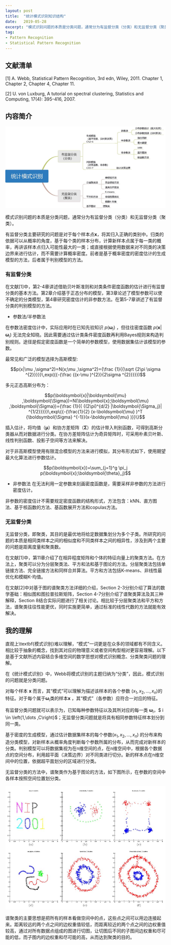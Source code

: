 ```yaml
---
layout: post
title:  "统计模式识别知识结构"
date:   2019-05-28
excerpt: "模式识别问题的本质是分类问题，通常分为有监督分类（分类）和无监督分类（聚类）。"
tag:
- Pattern Recognition
- Statistical Pattern Recognition
---
```


## 文献清单
[1] A. Webb, Statistical Pattern Recognition, 3rd edn, Wiley, 2011.
Chapter 1, Chapter 2, Chapter 4, Chapter 11.

[2] U. von Luxburg, A tutorial on spectral clustering, Statistics and Computing, 17(4): 395-416, 2007.


## 内容简介

![](images/2019-05-28-PR-reading-report1-1.jpg)

模式识别问题的本质是分类问题，通常分为有监督分类（分类）和无监督分类（聚类）。

有监督分类主要研究的问题是对于每个样本点$\boldsymbol{x}$，将其归入正确的类别中。归类的依据可以从概率的角度，基于每个类的样本分布，计算新样本点属于每一类的概率，再讲该样本点归入可能性最大的一类；或直接根据使用数据来对不同类的决策边界来进行估计，而不需要计算概率密度。前者是基于概率密度的密度估计的生成模型的方法，后者属于判别模型的方法。

### 有监督分类

在文献[1]中，第2-4章讲述借助贝叶斯准则和对类条件密度函数的估计进行有监督分类的基本方法。第2章介绍基于正态分布的模型，第3章论述了模型参数可以使不确定的分类模型，第4章研究密度估计的非参数方法。在第5-7章讲述了有监督分类的判别模型的方法。

* 参数法/半参数法

在参数法密度估计中，实际应用时在已知先验知识 $p(\boldsymbol{\omega}_i)$ ，但往往密度函数 $p(\boldsymbol{x} \vert\boldsymbol{\omega}_i )$ 无法完全知晓。因此需要通过估计类条件密度函数再利用Bayes规则来构造判别规则。途径是假定密度函数是一个简单的参数模型，使用数据集估计该模型的参数。

最常见和广泛的模型选择为高斯模型:

$$p(x|\mu ,\sigma^2)=N(x;\mu ,\sigma^2)={\frac  {1}{{\sqrt  {2\pi \sigma ^{2}}}}}\,exp({{-{\frac  {(x-\mu )^{2}}{2\sigma ^{2}}}}})$$

多元正态高斯分布为：

$$p(\boldsymbol{x}|\boldsymbol{\mu} ,\boldsymbol{\Sigma})=N(\boldsymbol{x};\boldsymbol{\mu} ,\boldsymbol{\Sigma})={\frac  {1}{{ {(2\pi)^{d/2} |\boldsymbol{\Sigma_j}| ^{1/2}}}}}\,exp\{{-{\frac{1}{2}  (x-\boldsymbol{\mu} )^T {\boldsymbol{\Sigma} ^{-1}}(x-\boldsymbol{\mu} )}}\}$$

插入估计，将均值（$\boldsymbol{\mu}$）和协方差矩阵（$\boldsymbol{\Sigma}$）的估计带入判别函数，可得到高斯分类器从而对数据进行分类。在协方差矩阵估计为奇异矩阵时，可采用朴素贝叶斯、线性判别函数、投影子空间等方法来解决。

对于非高斯模型使用有限混合模型的方法来进行模拟，其分布形式如下，使用期望最大化算法进行参数估计。

$$p(\boldsymbol{x})=\sum_{j=1}^g \pi_j p(\boldsymbol{x};\boldsymbol{\theta}_j)$$

* 非参数法
在无法利用一定参数来刻画密度函数是，需要采样非参数的方法进行密度估计。

非参数的密度估计不需要规定密度函数的结构形式，方法包含：kNN、直方图法、基于核函数的方法、基函数展开方法和copulas方法。


### 无监督分类

无监督分类，即聚类，其目的是最优地将给定数据集划分为多个子类。所研究的问题的本质是相同类样本之间的相似度和不同类样本之间的相异性，涉及到两个主要的问题是距离度量和聚类数。

在文献[1]中，第11章介绍了在相异程度矩阵和个体的特征向量上的聚类方法。在方法上，聚类可以分为分层聚类法、平方和法和基于图论的方法。分层聚类法包括单链接方法、完全链接方法和同样合并算法。平方和方法包括K-means、非线性最优化和模糊K-均值。

在文献[2]中对基于图的谱聚类方法详细的介绍，Section 2-3分别介绍了算法的数学基础：相似图和图拉普拉斯矩阵，Section 4-7分别介绍了谱聚类算法及其三种解释，Section 8结合实际问题进行了相关讨论。相比较于分层聚类法和平方和方法，谱聚类往往性能更优，同时实施更简单，通过标准的线性代数的方法就能有效解决。

## 我的理解


直观上\textbf{模式识别}难以理解，“模式”一词更是在众多的领域都有不同含义。相比较于抽象的概念，找到其对应的物理意义或者空间构型相对更容易理解。以下是基于文献所述内容结合多维空间的数学思想对模式识别概念、分类聚类问题的理解。

在《统计模式识别》中，Webb将模式识别的主题归纳为“分类”，因此，模式识别的问题就是分类问题。

对每个样本 $\boldsymbol{x}$ 而言，其“模式”可以理解为描述该样本的各个参数 $(x_1,x_2,\dots,x_n)$的特征。对于每个属于$\boldsymbol{\omega}_i$类的样本$\boldsymbol{x}$ ，其“模式”（各参数）应符合一对应的特征。

有监督分类问题就可以表示为，已知每种参数特征以及其所对应的每一类 $\boldsymbol{\omega}_i$，$ i \in \left{1,\dots ,C\right}$；无监督分类问题就是将具有相同参数特征样本划分到同一类。

基于密度的生成模型，通过估计数据集样本的每个参数$(x_1,x_2,\dots,x_n)$ 的分布来构造分类模型，对新样本从概率角度判断每个参数所属的分布，从而完成对新样本的分类。判别模型可以将数据集视为在n维空间的点，在n维空间中，根据各个数据点的空间分布，利用超平面（决策边界）对不同类进行切分。新的样本点在n维空间中的位置，依据超平面划分的区域进行分类。

无监督分类的方法中，谱聚类作为基于图论的方法，如下图所示，在参数的空间中各样本按照空间位置划分类。

![](images/2019-05-28-PR-reading-report1-3.jpg)

谱聚类的主要思想是把所有的样本看做空间中的点，这些点之间可以用边连接起来。距离较远的两个点之间的边权重值较低，而距离较近的两个点之间的边权重值较高，通过对所有数据点组成的图进行切图，让切图后不同的子图间边权重和尽可能的低，而子图内的边权重和尽可能的高，从而达到聚类的目的。

